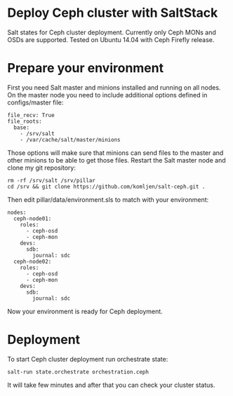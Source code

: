 Deploy Ceph cluster with SaltStack
=========

Salt states for Ceph cluster deployment. Currently only Ceph MONs and OSDs are supported.
Tested on Ubuntu 14.04 with Ceph Firefly release.

Prepare your environment
==============

First you need Salt master and minions installed and running on all nodes. On the master node you need to include additional options defined in configs/master file:

    file_recv: True
    file_roots:
      base:
        - /srv/salt
        - /var/cache/salt/master/minions

Those options will make sure that minions can send files to the master and other minions to be able to get those files. Restart the Salt master node and clone my git repository:

    rm -rf /srv/salt /srv/pillar
    cd /srv && git clone https://github.com/komljen/salt-ceph.git .

Then edit pillar/data/environment.sls to match with your environment:

    nodes:
      ceph-node01:
        roles:
          - ceph-osd
          - ceph-mon
        devs:
          sdb:
            journal: sdc
      ceph-node02:
        roles:
          - ceph-osd
          - ceph-mon
        devs:
          sdb:
            journal: sdc

Now your environment is ready for Ceph deployment.

Deployment
==============

To start Ceph cluster deployment run orchestrate state:

    salt-run state.orchestrate orchestration.ceph
    
It will take few minutes and after that you can check your cluster status.
